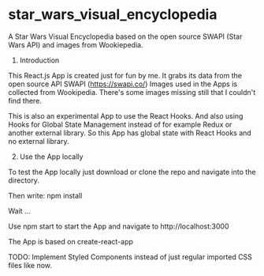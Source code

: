 # star_wars_visual_encyclopedia
A Star Wars Visual Encyclopedia based on the open source SWAPI (Star Wars API) and images from Wookiepedia.

1. Introduction

This React.js App is created just for fun by me. It grabs its data from the open source API SWAPI (https://swapi.co/)
Images used in the Apps is collected from Wookipedia. There's some images missing still that I couldn't find there.

This is also an experimental App to use the React Hooks. And also using Hooks for Global State Management instead of 
for example Redux or another external library. So this App has global state with React Hooks and no external library.

2. Use the App locally

To test the App locally just download or clone the repo and navigate into the directory.

Then write: npm install

Wait ...

Use npm start to start the App and navigate to http://localhost:3000

The App is based on create-react-app

TODO: Implement Styled Components instead of just regular imported CSS files like now.
